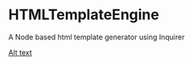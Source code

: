 # HTMLTemplateEngine

A Node based html template generator using Inquirer

[Alt text](https://github.com/ocskier/HTMLTemplateEngine/issues/1#issuecomment-581276210 "Optional Title")
